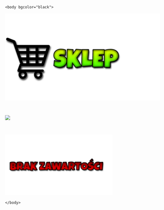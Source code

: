 <html>
	<head>
		<title>SANTOS SHOP</title>
	</head>

	<body bgcolor="black">

<center><p><img src="SKLEP.png" width="600"></p></center>

<br>
<a href="https://wwwstrona.github.io/SANTOS/" target="_blank">
<p><img src="POWRÓT.png" width="250"></p>
</a>

<br>
<a href="https://wwwstrona.github.io/SANTOSSHOP/" target="_blank">
<p><img src="BRAKZAWARTOSCI.png" width="350"></p>
</a>



	</body>
</html>
